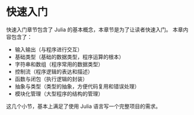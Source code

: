 # 快速入门
快速入门章节包含了 Julia 的基本概念，本章节是为了让读者快速入门。
本章内容包含了：

- 输入输出（与程序进行交互）
- 基础类型（基础的数据类型，程序运算的根本）
- 字符串和数组（程序常用的数据类型）
- 控制流（程序逻辑的表达和描述）
- 函数与闭包（执行逻辑的封装）
- 抽象与类型（类型的抽象，方便代码复用和错误处理）
- 模块化管理（大型程序的结构的管理）

这几个小节，基本上满足了使用 Julia 语言写一个完整项目的需求。